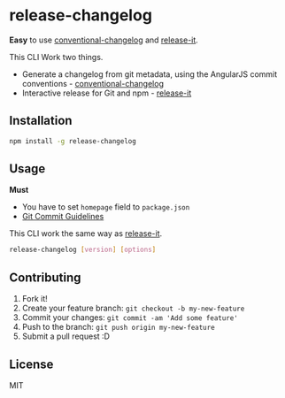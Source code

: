 # release-changelog

**Easy** to use [conventional-changelog](https://github.com/conventional-changelog/conventional-changelog "conventional-changelog") and [release-it](https://github.com/webpro/release-it "release-it").

This CLI Work two things.

* Generate a changelog from git metadata, using the AngularJS commit conventions -  [conventional-changelog](https://github.com/conventional-changelog/conventional-changelog "conventional-changelog")
* Interactive release for Git and npm -  [release-it](https://github.com/webpro/release-it "release-it")

## Installation

```sh
npm install -g release-changelog
```

## Usage

**Must**

* You have to set `homepage` field to `package.json`
* [Git Commit Guidelines](https://github.com/conventional-changelog/conventional-changelog-angular/blob/master/convention.md "Git Commit Guidelines")


This CLI work the same way as [release-it](https://github.com/webpro/release-it#configuration "webpro/release-it").

``` sh
release-changelog [version] [options]
```

## Contributing

1. Fork it!
2. Create your feature branch: `git checkout -b my-new-feature`
3. Commit your changes: `git commit -am 'Add some feature'`
4. Push to the branch: `git push origin my-new-feature`
5. Submit a pull request :D

## License

MIT

